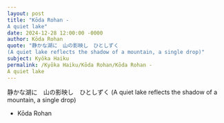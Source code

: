 ```yaml
---
layout: post
title: "Kōda Rohan - 　　
A quiet lake"
date: 2024-12-28 12:00:00 -0000
author: Kōda Rohan
quote: "静かな湖に　山の影映し　ひとしずく
(A quiet lake reflects the shadow of a mountain, a single drop)"
subject: Kyōka Haiku
permalink: /Kyōka Haiku/Kōda Rohan/Kōda Rohan - 　　
A quiet lake
---
```


静かな湖に　山の影映し　ひとしずく
(A quiet lake reflects the shadow of a mountain, a single drop)

- Kōda Rohan
